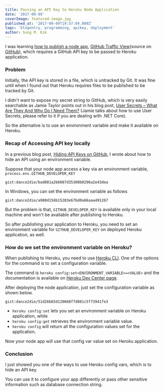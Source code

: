 ```yaml
---
title: Passing an API Key to Heroku Node Application
date: '2017-09-09'
coverImage: featured-image.jpg
published_at: '2017-09-09T19:57:04.000Z'
tags: 'blogentry, programming, apikey, deployment'
author: Sung M. Kim
---
```


I was learning [how to publish a node app](https://devcenter.heroku.com/articles/getting-started-with-nodejs#introduction), [GitHub Traffic View](https://github-traffic-dance2die.herokuapp.com/?user=dance2die)(source on [GitHub](https://github.com/dance2die/github-traffic-views)), which requires a GitHub API key to be passed to Heroku application.

### Problem

Initially, the API key is stored in a file, which is untracked by Git. It was fine until when I found out that Heroku requires files to be published to be tracked by Git.

I didn't want to expose my secret string to GitHub, which is very easily searchable as Jamie Taylor points out in his blog post, [User Secrets – What Are They And Why Do I Need Them?](https://dotnetcore.gaprogman.com/2017/09/07/user-secrets-what-are-they-and-why-do-i-need-them/) (Jamie talks about how to use User Secrets, please refer to it if you are dealing with .NET Core).

So the alternative is to use an environment variable and make it available on Heroku.

### Recap of Accessing API key locally

In a previous blog post, [Hiding API Keys on GitHub](https://www.slightedgecoder.com/2017/07/08/hiding-api-keys-github/), I wrote about how to hide an API using an environment variable.

Suppose that your node app access a key via an environment variable, `process.env.GITHUB_DEVELOPER_KEY`

`gist:dance2die/bad081a2b6087d35308b0296a2e43dea`

In Windows, you can set the environment variable as follows

`gist:dance2die/a980d158b15283e67bd0a66aaa491267`

But the problem is that, `GITHUB_DEVELOPER_KEY` is available only in your local machine and won't be available after publishing to Heroku.

So after publishing your application to Heroku, you need to set an environment variable for `GITHUB_DEVELOPER_KEY` on deployed Heroku application, as well.

### How do we set the environment variable on Heroku?

When publishing to Heroku, you need to use [Heroku CLI](https://devcenter.heroku.com/articles/heroku-cli). One of the options for the command is to set a configuration variable.

The command is `heroku config:set<ENVIRONMENT_VARIABLE>=<VALUE>` and the documentation is available on [Heroku Dev Center page](https://devcenter.heroku.com/articles/config-vars).

After deploying the node application, just set the configuration variable as shown below.

`gist:dance2die/51d26b65d120668ffd881c5f73941fe3`

- `heroku config:set` lets you set an environment variable on Heroku application, while
- `heroku config:get` retrieves the environment variable value.
- `heroku config` will return all the configuration values set for the application.

Now your node app will use that config var value set on Heroku application.

### Conclusion

I just showed you one of the ways to use Heroku config vars, which is to hide an API key.

You can use it to configure your app differently or pass other sensitive information such as database connection string.

